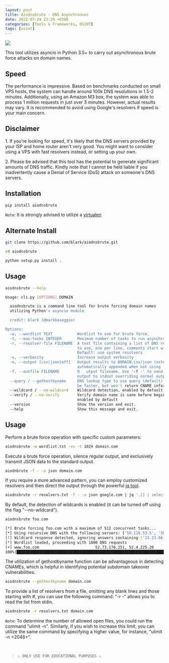 ```yaml
---
layout: post
title: Aiodnsbrute - DNS Asynchronous
date: 2022-07-29 23:29 +0300
categories: [Tools & Frameworks, OSINT]
tags: [osint]
---
```






![](../../assets/img/osint/aiodns.png)

  

This tool utilizes asyncio in Python 3.5+ to carry out asynchronous brute force attacks on domain names.

Speed
--

The performance is impressive. Based on benchmarks conducted on small VPS hosts, the system can handle around 100k DNS resolutions in 1.5-2 minutes. Additionally, using an Amazon M3 box, the system was able to process 1 million requests in just over 3 minutes. However, actual results may vary. It is recommended to avoid using Google's resolvers if speed is your main concern.

Disclaimer
----------

1\. If you're looking for speed, it's likely that the DNS servers provided by your ISP and home router aren't very good. You might want to consider using a VPS with fast resolvers instead, or setting up your own.

2\. Please be advised that this tool has the potential to generate significant amounts of DNS traffic. Kindly note that I cannot be held liable if you inadvertently cause a Denial of Service (DoS) attack on someone's DNS servers.

Installation
--

```bash
pip install aiodnsbrute
```

`Note`: It is strongly advised to utilize a [virtualen](https://virtualenv.pypa.io/en/latest/userguide/#usage)

Alternate Install
--

```bash
git clone https://github.com/blark/aiodnsbrute.git
```

```bash
cd aiodnsbrute
```

```bash
python setup.py install .
```

Usage
--

```bash
aiodnsbrute --help

Usage: cli.py [OPTIONS] DOMAIN

  aiodnsbrute is a command line tool for brute forcing domain names
  utilizing Python's asyncio module.

  credit: blark (@markbaseggio)

Options:
  -w, --wordlist TEXT           Wordlist to use for brute force.
  -t, --max-tasks INTEGER       Maximum number of tasks to run asynchronosly.
  -r, --resolver-file FILENAME  A text file containing a list of DNS resolvers
                                to use, one per line, comments start with #.
                                Default: use system resolvers
  -v, --verbosity               Increase output verbosity
  -o, --output [csv|json|off]   Output results to DOMAIN.csv/json (extension
                                automatically appended when not using -f).
  -f, --outfile FILENAME        O   utput filename. Use '-f -' to send file
                                output to stdout overriding normal output.
  --query / --gethostbyname     DNS lookup type to use query (default) should
                                be faster, but won't return CNAME information.
  --wildcard / --no-wildcard    Wildcard detection, enabled by default
  --verify / --no-verify        Verify domain name is sane before beginning,
                                enabled by default
  --version                     Show the version and exit.
  --help                        Show this message and exit.
```

Usage
--

Perform a brute force operation with specific custom parameters:

```bash
aiodnsbrute -w wordlist.txt -vv -t 1024 domain.com
```

Execute a brute force operation, silence regular output, and exclusively transmit JSON data to the standard output.

```bash
aiodnbrute -f - -o json domain.com
```

If you require a more advanced pattern, you can employ customized resolvers and then direct the output through the powerful [jq tool](https://stedolan.github.io/jq/).

```bash
aiodnsbrute -r resolvers.txt -f - -o json google.com | jq '.[] | select(.ip[] | startswith("172."))'
```

By default, the detection of wildcards is enabled (it can be turned off using the flag "--no-wildcard").

```bash
aiodnsbrute foo.com

[*] Brute forcing foo.com with a maximum of 512 concurrent tasks...
[*] Using recursive DNS with the following servers: ['50.116.53.5', '50.116.58.5', '50.116.61.5']
[!] Wildcard response detected, ignoring answers containing ['23.23.86.44']
[*] Wordlist loaded, proceeding with 1000 DNS requests
[+] www.foo.com                         52.73.176.251, 52.4.225.20
100%|██████████████████████████████████████████████████████████████████████████████| 1000/1000 [00:   05<00:00, 140.18records/s]
```

The utilization of gethostbyname function can be advantageous in detecting CNAMEs, which is helpful in identifying potential subdomain takeover vulnerabilities.

```bash
aiodnsbrute --gethostbyname domain.com
```

To provide a list of resolvers from a file, omitting any blank lines and those starting with #, you can use the following command: "-r -" allows you to read the list from stdin.

```bash
aiodnsbrute -r resolvers.txt domain.com
```

`Note`: To determine the number of allowed open files, you could run the command "ulimit -n". Similarly, if you wish to increase this limit, you can utilize the same command by specifying a higher value, for instance, "ulimit -n <2048>".

<br>  
  

>`⚠ ONLY USE FOR EDUCATIONAL PURPOSES ⚠`